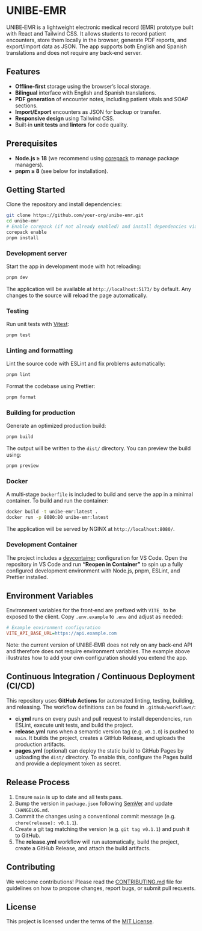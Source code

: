 # UNIBE‑EMR

UNIBE‑EMR is a lightweight electronic medical record (EMR) prototype built with React and Tailwind CSS. It allows students to record patient encounters, store them locally in the browser, generate PDF reports, and export/import data as JSON. The app supports both English and Spanish translations and does not require any back‑end server.

## Features

- **Offline‑first** storage using the browser’s local storage.
- **Bilingual** interface with English and Spanish translations.
- **PDF generation** of encounter notes, including patient vitals and SOAP sections.
- **Import/Export** encounters as JSON for backup or transfer.
- **Responsive design** using Tailwind CSS.
- Built‑in **unit tests** and **linters** for code quality.

## Prerequisites

- **Node.js ≥ 18** (we recommend using [corepack](https://github.com/nodejs/corepack) to manage package managers).
- **pnpm ≥ 8** (see below for installation).

## Getting Started

Clone the repository and install dependencies:

```sh
git clone https://github.com/your-org/unibe-emr.git
cd unibe-emr
# Enable corepack (if not already enabled) and install dependencies via pnpm
corepack enable
pnpm install
```

### Development server

Start the app in development mode with hot reloading:

```sh
pnpm dev
```

The application will be available at `http://localhost:5173/` by default. Any changes to the source will reload the page automatically.

### Testing

Run unit tests with [Vitest](https://vitest.dev/):

```sh
pnpm test
```

### Linting and formatting

Lint the source code with ESLint and fix problems automatically:

```sh
pnpm lint
```

Format the codebase using Prettier:

```sh
pnpm format
```

### Building for production

Generate an optimized production build:

```sh
pnpm build
```

The output will be written to the `dist/` directory. You can preview the build using:

```sh
pnpm preview
```

### Docker

A multi‑stage `Dockerfile` is included to build and serve the app in a minimal container. To build and run the container:

```sh
docker build -t unibe-emr:latest .
docker run -p 8080:80 unibe-emr:latest
```

The application will be served by NGINX at `http://localhost:8080/`.

### Development Container

The project includes a [devcontainer](https://code.visualstudio.com/docs/remote/containers) configuration for VS Code. Open the repository in VS Code and run **“Reopen in Container”** to spin up a fully configured development environment with Node.js, pnpm, ESLint, and Prettier installed.

## Environment Variables

Environment variables for the front‑end are prefixed with `VITE_` to be exposed to the client. Copy `.env.example` to `.env` and adjust as needed:

```ini
# Example environment configuration
VITE_API_BASE_URL=https://api.example.com
```

Note: the current version of UNIBE‑EMR does not rely on any back‑end API and therefore does not require environment variables. The example above illustrates how to add your own configuration should you extend the app.

## Continuous Integration / Continuous Deployment (CI/CD)

This repository uses **GitHub Actions** for automated linting, testing, building, and releasing. The workflow definitions can be found in `.github/workflows/`:

- **ci.yml** runs on every push and pull request to install dependencies, run ESLint, execute unit tests, and build the project.
- **release.yml** runs when a semantic version tag (e.g. `v0.1.0`) is pushed to `main`. It builds the project, creates a GitHub Release, and uploads the production artifacts.
- **pages.yml** (optional) can deploy the static build to GitHub Pages by uploading the `dist/` directory. To enable this, configure the Pages build and provide a deployment token as secret.

## Release Process

1. Ensure `main` is up to date and all tests pass.
2. Bump the version in `package.json` following [SemVer](https://semver.org/) and update `CHANGELOG.md`.
3. Commit the changes using a conventional commit message (e.g. `chore(release): v0.1.1`).
4. Create a git tag matching the version (e.g. `git tag v0.1.1`) and push it to GitHub.
5. The **release.yml** workflow will run automatically, build the project, create a GitHub Release, and attach the build artifacts.

## Contributing

We welcome contributions! Please read the [CONTRIBUTING.md](CONTRIBUTING.md) file for guidelines on how to propose changes, report bugs, or submit pull requests.

## License

This project is licensed under the terms of the [MIT License](LICENSE).
